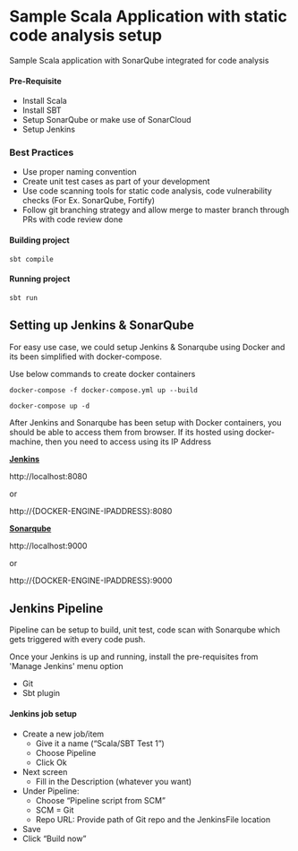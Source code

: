 # Sample Scala Application with static code analysis setup 
Sample Scala application with SonarQube integrated for code analysis

#### Pre-Requisite
* Install Scala
* Install SBT
* Setup SonarQube or make use of SonarCloud
* Setup Jenkins


### Best Practices
* Use proper naming convention
* Create unit test cases as part of your development
* Use code scanning tools for static code analysis, code vulnerability checks (For Ex. SonarQube, Fortify)
* Follow git branching strategy and allow merge to master branch through PRs with code review done

#### Building project
```
sbt compile
```
#### Running project
```
sbt run
```

## Setting up Jenkins & SonarQube

For easy use case, we could setup Jenkins & Sonarqube using Docker and its been simplified with docker-compose.

Use below commands to create docker containers 

```
docker-compose -f docker-compose.yml up --build
```

```
docker-compose up -d
```

After Jenkins and Sonarqube has been setup with Docker containers, you should be able to access them from browser. 
If its hosted using docker-machine, then you need to access using its IP Address

<b><u>Jenkins</u></b>

http://localhost:8080

or

http://{DOCKER-ENGINE-IPADDRESS}:8080


<b><u>Sonarqube</u></b>

http://localhost:9000

or

http://{DOCKER-ENGINE-IPADDRESS}:9000


## Jenkins Pipeline
Pipeline can be setup to build, unit test, code scan with Sonarqube which gets triggered with every code push.

Once your Jenkins is up and running, install the pre-requisites from 'Manage Jenkins' menu option

* Git
* Sbt plugin

#### Jenkins job setup
* Create a new job/item
    * Give it a name (“Scala/SBT Test 1”)
    * Choose Pipeline
    * Click Ok
* Next screen
    * Fill in the Description (whatever you want)
* Under Pipeline:
    * Choose “Pipeline script from SCM”
    * SCM = Git
    * Repo URL: Provide path of Git repo and the JenkinsFile location
* Save
* Click “Build now”

